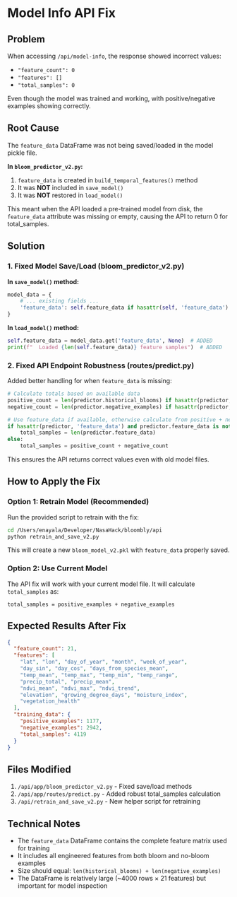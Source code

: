 # Model Info API Fix

## Problem

When accessing `/api/model-info`, the response showed incorrect values:
- `"feature_count": 0`
- `"features": []`  
- `"total_samples": 0`

Even though the model was trained and working, with positive/negative examples showing correctly.

## Root Cause

The `feature_data` DataFrame was not being saved/loaded in the model pickle file.

**In `bloom_predictor_v2.py`:**

1. `feature_data` is created in `build_temporal_features()` method
2. It was **NOT** included in `save_model()` 
3. It was **NOT** restored in `load_model()`

This meant when the API loaded a pre-trained model from disk, the `feature_data` attribute was missing or empty, causing the API to return 0 for total_samples.

## Solution

### 1. Fixed Model Save/Load (bloom_predictor_v2.py)

**In `save_model()` method:**
```python
model_data = {
    # ... existing fields ...
    'feature_data': self.feature_data if hasattr(self, 'feature_data') else None  # ADDED
}
```

**In `load_model()` method:**
```python
self.feature_data = model_data.get('feature_data', None)  # ADDED
print(f"  Loaded {len(self.feature_data)} feature samples")  # ADDED
```

### 2. Fixed API Endpoint Robustness (routes/predict.py)

Added better handling for when `feature_data` is missing:

```python
# Calculate totals based on available data
positive_count = len(predictor.historical_blooms) if hasattr(predictor, 'historical_blooms') and predictor.historical_blooms is not None else 0
negative_count = len(predictor.negative_examples) if hasattr(predictor, 'negative_examples') and predictor.negative_examples is not None else 0

# Use feature_data if available, otherwise calculate from positive + negative
if hasattr(predictor, 'feature_data') and predictor.feature_data is not None:
    total_samples = len(predictor.feature_data)
else:
    total_samples = positive_count + negative_count
```

This ensures the API returns correct values even with old model files.

## How to Apply the Fix

### Option 1: Retrain Model (Recommended)

Run the provided script to retrain with the fix:

```bash
cd /Users/enayala/Developer/NasaHack/bloombly/api
python retrain_and_save_v2.py
```

This will create a new `bloom_model_v2.pkl` with `feature_data` properly saved.

### Option 2: Use Current Model

The API fix will work with your current model file. It will calculate `total_samples` as:
```
total_samples = positive_examples + negative_examples
```

## Expected Results After Fix

```json
{
  "feature_count": 21,
  "features": [
    "lat", "lon", "day_of_year", "month", "week_of_year",
    "day_sin", "day_cos", "days_from_species_mean",
    "temp_mean", "temp_max", "temp_min", "temp_range",
    "precip_total", "precip_mean",
    "ndvi_mean", "ndvi_max", "ndvi_trend",
    "elevation", "growing_degree_days", "moisture_index",
    "vegetation_health"
  ],
  "training_data": {
    "positive_examples": 1177,
    "negative_examples": 2942,
    "total_samples": 4119
  }
}
```

## Files Modified

1. `/api/app/bloom_predictor_v2.py` - Fixed save/load methods
2. `/api/app/routes/predict.py` - Added robust total_samples calculation
3. `/api/retrain_and_save_v2.py` - New helper script for retraining

## Technical Notes

- The `feature_data` DataFrame contains the complete feature matrix used for training
- It includes all engineered features from both bloom and no-bloom examples
- Size should equal: `len(historical_blooms) + len(negative_examples)`
- The DataFrame is relatively large (~4000 rows × 21 features) but important for model inspection
